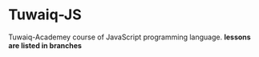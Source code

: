 # Tuwaiq-JS
Tuwaiq-Academey course of JavaScript programming language.
**lessons are listed in branches**
